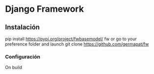 # Django Framework



## Instalación
pip install https://pypi.org/project/fwbasemodel/ fw or go to your preference folder and launch git clone https://github.com/germapat/fw
    
    
### Configuración
On build
